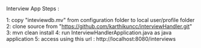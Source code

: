 Interview App
Steps :

1: copy "inteviewdb.mv" from configuration folder to local user/profile folder
2: clone source from "https://github.com/karthikuncc/interviewHandler.git"
3: mvn clean install
4: run InterviewHandlerApplication.java as java application
5: access using this url : http://localhost:8080/interviews
